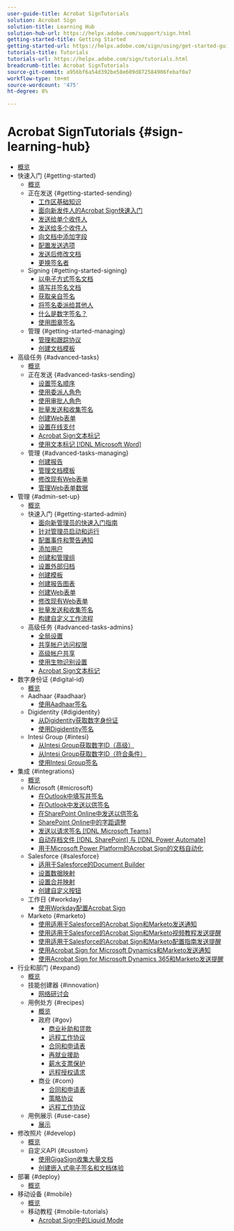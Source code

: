 ```yaml
---
user-guide-title: Acrobat SignTutorials
solution: Acrobat Sign
solution-title: Learning Hub
solution-hub-url: https://helpx.adobe.com/support/sign.html
getting-started-title: Getting Started
getting-started-url: https://helpx.adobe.com/sign/using/get-started-guide.html
tutorials-title: Tutorials
tutorials-url: https://helpx.adobe.com/sign/tutorials.html
breadcrumb-title: Acrobat SignTutorials
source-git-commit: a956bf6a54d392be58e609d872584906febaf0a7
workflow-type: tm+mt
source-wordcount: '475'
ht-degree: 8%

---
```



# Acrobat SignTutorials {#sign-learning-hub}

+ [概览](overview.md)
+ 快速入门 {#getting-started}
   + [概览](sign-beginner-tutorials/beginner-users-overview.md)
   + 正在发送 {#getting-started-sending}
      + [工作区基础知识](sign-beginner-tutorials/quick-tour.md)
      + [面向新发件人的Acrobat Sign快速入门](sign-beginner-tutorials/new-sender.md)
      + [发送给单个收件人](sign-beginner-tutorials/send-to-single-recipient.md)
      + [发送给多个收件人](sign-beginner-tutorials/send-to-multiple-recipients.md)
      + [向文档中添加字段](sign-beginner-tutorials/adding-fields.md)
      + [配置发送选项](sign-beginner-tutorials/sending-options.md)
      + [发送后修改文档](sign-beginner-tutorials/modify-in-flight.md)
      + [更换签名者](sign-beginner-tutorials/replace-signer.md)
   + Signing {#getting-started-signing}
      + [以电子方式签名文档](sign-beginner-tutorials/electronically-sign-a-document.md)
      + [填写并签名文档](sign-beginner-tutorials/fill-and-sign.md)
      + [获取亲自签名](sign-beginner-tutorials/sign-in-person.md)
      + [将签名委派给其他人](sign-beginner-tutorials/delegate-signing.md)
      + [什么是数字签名？](sign-beginner-tutorials/sign-with-a-digital-signature.md)
      + [使用图章签名](sign-beginner-tutorials/sign-with-a-stamp.md)
   + 管理 {#getting-started-managing}
      + [管理和跟踪协议](sign-beginner-tutorials/manage-and-track.md)
      + [创建文档模板](https://experienceleague.adobe.com/docs/document-cloud-learn/sign-learning-hub/admin-set-up/getting-started-admin/create-a-template.html)
+ 高级任务 {#advanced-tasks}
   + [概览](sign-advanced-users/advanced-users-overview.md)
   + 正在发送 {#advanced-tasks-sending}
      + [设置签名顺序](sign-advanced-users/setting-up-routing.md)
      + [使用委派人角色](sign-advanced-users/delegate-signature.md)
      + [使用审批人角色](sign-advanced-users/add-an-approver.md)
      + [批量发送和收集签名](https://experienceleague.adobe.com/docs/document-cloud-learn/sign-learning-hub/admin-set-up/getting-started-admin/megasign.html)
      + [创建Web表单](https://experienceleague.adobe.com/docs/document-cloud-learn/sign-learning-hub/admin-set-up/getting-started-admin/webform.html)
      + [设置在线支付](sign-advanced-users/set-up-online-payments.md)
      + [Acrobat Sign文本标记](https://experienceleague.adobe.com/docs/document-cloud-learn/sign-learning-hub/admin-set-up/advanced-tasks-admins/adobe-sign-text-tagging.html)
      + [使用文本标记 [!DNL Microsoft Word]](sign-advanced-users/text-tagging-word.md)
   + 管理 {#advanced-tasks-managing}
      + [创建报告](sign-advanced-users/creating-a-report.md)
      + [管理文档模板](sign-advanced-users/edit-a-template.md)
      + [修改现有Web表单](sign-advanced-users/modify-webform.md)
      + [管理Web表单数据](sign-advanced-users/manage-webform-data.md)
+ 管理 {#admin-set-up}
   + [概览](admin/intro-admin-overview.md)
   + 快速入门 {#getting-started-admin}
      + [面向新管理员的快速入门指南](admin/get-started-admin.md)
      + [针对管理员启动和运行](admin/up-and-running-admin.md)
      + [配置事件和警告通知](admin/set-up-shared-events-and-alert.md)
      + [添加用户](admin/add-users-to-your-account.md)
      + [创建和管理组](admin/create-and-manage-groups.md)
      + [设置外部归档](admin/set-up-your-external-archive.md)
      + [创建模板](sign-advanced-users/create-a-template.md)
      + [创建报告图表](admin/create-a-report.md)
      + [创建Web表单](sign-advanced-users/webform.md)
      + [修改现有Web表单](https://experienceleague.adobe.com/docs/document-cloud-learn/sign-learning-hub/advanced-tasks/advanced-tasks-managing/modify-webform.html)
      + [批量发送和收集签名](sign-advanced-users/megasign.md)
      + [构建自定义工作流程](admin/building-a-custom-workflow.md)
   + 高级任务 {#advanced-tasks-admins}
      + [全局设置](admin/learn-about-global-settings.md)
      + [共享帐户访问权限](admin/share-account-access.md)
      + [高级帐户共享](admin/advanced-account-sharing.md)
      + [使用生物识别设置](admin/use-bio-pharma-settings.md)
      + [Acrobat Sign文本标记](sign-advanced-users/adobe-sign-text-tagging.md)
+ 数字身份证 {#digital-id}
   + [概览](digitalid/digitalid-overview.md)
   + Aadhaar {#aadhaar}
      + [使用Aadhaar签名](digitalid/aadhaar-sign.md)
   + Digidentity {#digidentity}
      + [从Digidentity获取数字身份证](digitalid/digidentity-reg.md)
      + [使用Digidentity签名](digitalid/digidentity-sign.md)
   + Intesi Group {#intesi}
      + [从Intesi Group获取数字ID（高级）](digitalid/intesi-advanced.md)
      + [从Intesi Group获取数字ID（符合条件）](digitalid/intesi-qualified.md)
      + [使用Intesi Group签名](digitalid/intesi-sign.md)
+ 集成 {#integrations}
   + [概览](integrations/integrations-overview.md)
   + Microsoft {#microsoft}
      + [在Outlook中填写并签名](integrations/fill-and-sign-doc-microsoft-outlook.md)
      + [在Outlook中发送以供签名](integrations/send-for-signature-with-outlook.md)
      + [在SharePoint Online中发送以供签名](integrations/send-for-signature-with-sharepoint-online.md)
      + [SharePoint Online中的字距调整](integrations/track-an-agreement-with-sharepoint-online.md)
      + [发送以请求签名 [!DNL Microsoft Teams]](integrations/adobe-sign-teams-mortgage.md)
      + [自动存档文件 [!DNL SharePoint] 与 [!DNL Power Automate]](integrations/auto-archive-sharepoint-power-automate.md)
      + [用于Microsoft Power Platform的Acrobat Sign的文档自动化](integrations/documentautomation.md)
   + Salesforce {#salesforce}
      + [适用于Salesforce的Document Builder](integrations/create-an-agreement-template.md)
      + [设置数据映射](integrations/set-up-data-mapping.md)
      + [设置合并映射](integrations/set-up-merging-map.md)
      + [创建自定义按钮](integrations/create-a-custom-button.md)
   + 工作日 {#workday}
      + [使用Workday配置Acrobat Sign](integrations/workday.md)
   + Marketo {#marketo}
      + [使用适用于Salesforce的Acrobat Sign和Marketo发送通知](integrations/marketo-salesforce-sms.md)
      + [使用适用于Salesforce的Acrobat Sign和Marketo视频教程发送提醒](integrations/marketo-salesforce-reminder-video.md)
      + [使用适用于Salesforce的Acrobat Sign和Marketo配置指南发送提醒](integrations/marketo-salesforce-reminder.md)
      + [使用Acrobat Sign for Microsoft Dynamics和Marketo发送通知](integrations/marketo-dynamics-sms.md)
      + [使用Acrobat Sign for Microsoft Dynamics 365和Marketo发送提醒](integrations/marketo-dynamics-reminder.md)
+ 行业和部门 {#expand}
   + [概览](sign-usecase/expand-inspire-overview.md)
   + 技能创建器 {#innovation}
      + [网络研讨会](sign-usecase/innovation-series.md)
   + 用例处方 {#recipes}
      + [概览](sign-usecase/recipes.md)
      + 政府 {#gov}
         + [商业补助和贷款](sign-usecase/usecasegovgrants.md)
         + [远程工作协议](sign-usecase/usecasegovtelework.md)
         + [合同和申请表](sign-usecase/usecasegovcontracts.md)
         + [再就业援助](sign-usecase/usecasegovreemployment.md)
         + [薪水支票保护](sign-usecase/usecasegovpaycheck.md)
         + [远程授权请求](sign-usecase/usecasegovremote.md)
      + 商业 {#com}
         + [合同和申请表](sign-usecase/usecasecomcontracts.md)
         + [策略协议](sign-usecase/usecasecompolicy.md)
         + [远程工作协议](sign-usecase/usecasecomtelework.md)
   + 用例展示 {#use-case}
      + [展示](sign-usecase/use-case-showcase.md)
+ 修改照片 {#develop}
   + [概览](develop/develop-overview.md)
   + 自定义API {#custom}
      + [使用GigaSign收集大量文档](develop/gigasign.md)
      + [创建嵌入式电子签名和文档体验](develop/embeddedesignature.md)
+ 部署 {#deploy}
   + [概览](deploy-overview.md)
+ 移动设备 {#mobile}
   + [概览](mobile/mobile-overview.md)
   + 移动教程 {#mobile-tutorials}
      + [Acrobat Sign中的Liquid Mode](mobile/liquidmode.md)
